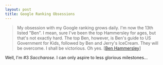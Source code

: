 ```yaml
---
layout: post
title: Google Ranking Obsessions
---
```


<blockquote>My obsession with my Google ranking grows daily. I'm now the 13th listed "Ben". I mean, sure I've been the top Hammersley for ages, but that's not exactly hard. The top Ben, however, is Ben's guide to US Government for Kids, followed by Ben and Jerry's IceCream. They will be overcome. I shall be victorious. Oh yes. [<a href="http://www.benhammersley.com/archives/000973.html#000973">Ben Hammersley</a>]
</blockquote>

Well, I'm #3 <i>Saccharose</i>. I can only aspire to less glorious milestones...

